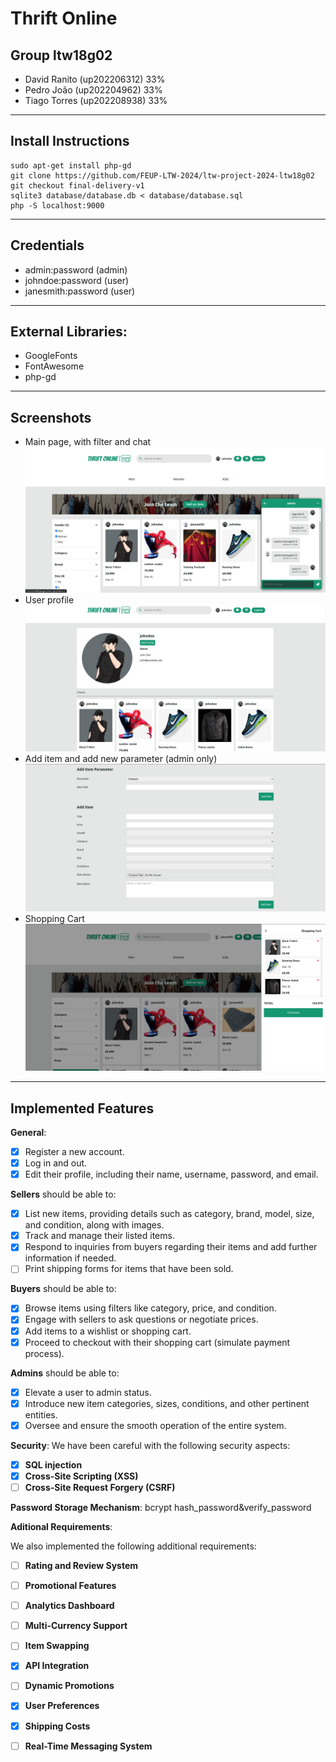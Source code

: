 # Thrift Online

## Group ltw18g02

 - David Ranito (up202206312) 33%
 - Pedro João   (up202204962) 33%
 - Tiago Torres (up202208938) 33%

----
## Install Instructions
    sudo apt-get install php-gd
    git clone https://github.com/FEUP-LTW-2024/ltw-project-2024-ltw18g02
    git checkout final-delivery-v1
    sqlite3 database/database.db < database/database.sql
    php -S localhost:9000

----
## Credentials
* admin:password (admin)
* johndoe:password (user)
* janesmith:password (user)

----
## External Libraries:
  - GoogleFonts   
  - FontAwesome
  - php-gd

----
## Screenshots
  - Main page, with filter and chat
    ![](images/print-main.png)
  - User profile
    ![](images/print-profile.png)
  - Add item and add new parameter (admin only)
    ![](images/print-add-item.png)
  - Shopping Cart
    ![](images/print-cart.png)

----
## Implemented Features

   **General**:
   
   - [x] Register a new account.
   - [x] Log in and out.
   - [x] Edit their profile, including their name, username, password, and email.
   
   **Sellers**  should be able to:
   
   - [x] List new items, providing details such as category, brand, model, size, and condition, along with images.
   - [x] Track and manage their listed items.
   - [x] Respond to inquiries from buyers regarding their items and add further information if needed.
   - [ ] Print shipping forms for items that have been sold.
   
   **Buyers**  should be able to:
   
   - [x] Browse items using filters like category, price, and condition.
   - [x] Engage with sellers to ask questions or negotiate prices.
   - [x] Add items to a wishlist or shopping cart.
   - [x] Proceed to checkout with their shopping cart (simulate payment process).
   
   **Admins**  should be able to:
   
   - [x] Elevate a user to admin status.
   - [x] Introduce new item categories, sizes, conditions, and other pertinent entities.
   - [x] Oversee and ensure the smooth operation of the entire system.
  
   **Security**:
   We have been careful with the following security aspects:
   
   - [x] **SQL injection**
   - [x] **Cross-Site Scripting (XSS)**
   - [ ] **Cross-Site Request Forgery (CSRF)**

   **Password Storage Mechanism**: bcrypt hash_password&verify_password

   **Aditional Requirements**:
   
   We also implemented the following additional requirements:
   
   - [ ] **Rating and Review System**
   - [ ] **Promotional Features**
   - [ ] **Analytics Dashboard**
   - [ ] **Multi-Currency Support**
   - [ ] **Item Swapping**
   - [x] **API Integration**
   - [ ] **Dynamic Promotions**
   - [x] **User Preferences**
   - [x] **Shipping Costs**
   - [ ] **Real-Time Messaging System**

